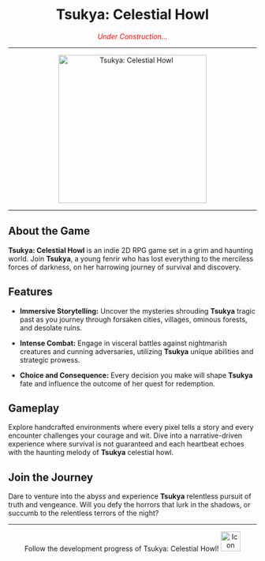 <h1 align="center">Tsukya: Celestial Howl</h1>

<p align="center">
  <i style="color:red;">Under Construction...</i>
</p>

---

<p align="center">
  <img src="https://i.postimg.cc/WzZbD6Hj/Comfy-UI-temp-jomge-00006.png" alt="Tsukya: Celestial Howl" width="300">
</p>

---

## About the Game

**Tsukya: Celestial Howl** is an indie 2D RPG game set in a grim and haunting world. Join **Tsukya**, a young fenrir who has lost everything to the merciless forces of darkness, on her harrowing journey of survival and discovery.

## Features

- **Immersive Storytelling:** Uncover the mysteries shrouding **Tsukya** tragic past as you journey through forsaken cities, villages, ominous forests, and desolate ruins.
  
- **Intense Combat:** Engage in visceral battles against nightmarish creatures and cunning adversaries, utilizing **Tsukya** unique abilities and strategic prowess.
  
- **Choice and Consequence:** Every decision you make will shape **Tsukya** fate and influence the outcome of her quest for redemption.

## Gameplay

Explore handcrafted environments where every pixel tells a story and every encounter challenges your courage and wit. Dive into a narrative-driven experience where survival is not guaranteed and each heartbeat echoes with the haunting melody of **Tsukya** celestial howl.

## Join the Journey

Dare to venture into the abyss and experience **Tsukya** relentless pursuit of truth and vengeance. Will you defy the horrors that lurk in the shadows, or succumb to the relentless terrors of the night?

---

<p align="center">
  Follow the development progress of Tsukya: Celestial Howl! <img src="https://i.postimg.cc/wTtK5QgY/Comfy-UI-temp-eauqj-00034.png" alt="Icon" width="40">
</p>
